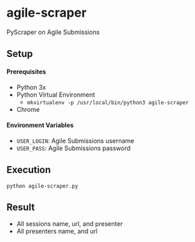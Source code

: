 # agile-scraper

PyScraper on Agile Submissions


## Setup

#### Prerequisites

- Python 3x
- Python Virtual Environment
  - `mkvirtualenv -p /usr/local/bin/python3 agile-scraper`
- Chrome

#### Environment Variables

- `USER_LOGIN`: Agile Submissions username
- `USER_PASS`: Agile Submissions password

## Execution

`python agile-scraper.py`

## Result

- All sessions name, url, and presenter
- All presenters name, and url
